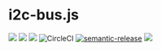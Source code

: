 # i2c-bus.js

![](https://img.shields.io/npm/v/i2c-bus.js.svg) ![](https://img.shields.io/david/AlejandroHerr/i2c-bus.js.svg?style=flat-square) ![](https://img.shields.io/david/dev/AlejandroHerr/i2c-bus.js.svg?style=flat-square) ![CircleCI](https://img.shields.io/circleci/project/github/AlejandroHerr/i2c-bus.js/master.svg?style=flat-square&logo=circleci) [![semantic-release](https://img.shields.io/badge/%20%20%F0%9F%93%A6%F0%9F%9A%80-semantic--release-e10079.svg?style=flat-square)](https://github.com/semantic-release/semantic-release) ![](https://img.shields.io/github/license/AlejandroHerr/i2c-bus.js.svg?style=flat-square)
